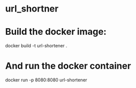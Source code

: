# url_shortner

# Build the docker image:
docker build -t url-shortener .

# And run the docker container
docker run -p 8080:8080 url-shortener
